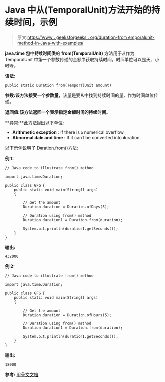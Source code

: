 # Java 中从(TemporalUnit)方法开始的持续时间，示例

> 原文:[https://www . geeksforgeeks . org/duration-from emporalunit-method-in-Java-with-examples/](https://www.geeksforgeeks.org/duration-fromtemporalunit-method-in-java-with-examples/)

**java.time 包**中**持续时间类**的 **from(TemporalUnit)** 方法用于从作为 TemporalUnit 中第一个参数传递的金额中获取持续时间。时间单位可以是天、小时等。

**语法:**

```
public static Duration from(TemporalUnit amount)

```

**参数:**该方法接受一个参数**量**，该量是要从中找到持续时间的量，作为时间单位传递。

**返回值:**该方法返回一个表示指定金额时间的**持续时间**。

**异常:**此方法抛出以下单位:

*   **Arithmetic exception** : If there is a numerical overflow.
*   **Abnormal date and time** : If it can't be converted into duration.

以下示例说明了 Duration.from()方法:

**例 1:**

```
// Java code to illustrate from() method

import java.time.Duration;

public class GFG {
    public static void main(String[] args)
    {

        // Get the amount
        Duration duration = Duration.ofDays(5);

        // Duration using from() method
        Duration duration1 = Duration.from(duration);

        System.out.println(duration1.getSeconds());
    }
}
```

**输出:**

```
432000

```

**例 2:**

```
// Java code to illustrate from() method

import java.time.Duration;

public class GFG {
    public static void main(String[] args)
    {

        // Get the amount
        Duration duration = Duration.ofHours(5);

        // Duration using from() method
        Duration duration1 = Duration.from(duration);

        System.out.println(duration1.getSeconds());
    }
}
```

**输出:**

```
18000

```

**参考:** [甲骨文文档](https://docs.oracle.com/javase/9/docs/api/java/time/Duration.html#from-java.time.temporal.TemporalAmount-)